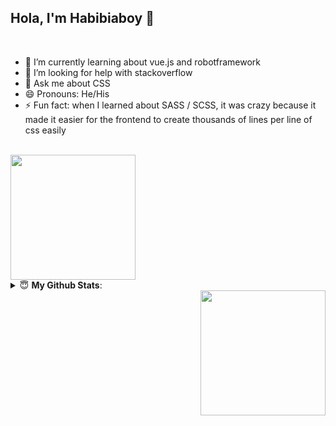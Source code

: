 


## Hola, I'm Habibiaboy 🤗

<br/>

- 🌱 I’m currently learning about vue.js and robotframework
- 🤔 I’m looking for help with stackoverflow
- 💬 Ask me about CSS
- 😄 Pronouns: He/His
- ⚡ Fun fact: when I learned about SASS / SCSS, it was crazy because it made it easier for the frontend to create thousands of lines per line of css easily
</br>
<img align='center' src='https://media.giphy.com/media/13FrpeVH09Zrb2/giphy.gif' width='200"'>

<details>
 <summary> 😇 <b>My Github Stats</b>: </summary>
<br>
<p align = "left">
  <img src = "https://github-readme-stats.vercel.app/api?username=habibiaboy&show_icons=true&theme=vue&line_height=27">
</p>

</details>

<img align='right' src='https://media.giphy.com/media/bcKmIWkUMCjVm/giphy.gif' width='200"'>



